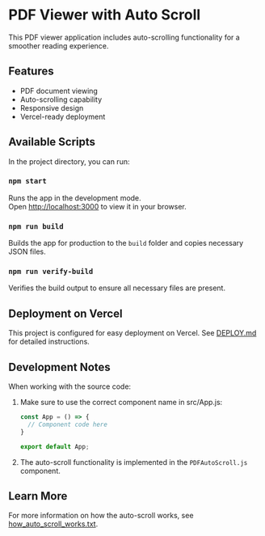 # PDF Viewer with Auto Scroll

This PDF viewer application includes auto-scrolling functionality for a smoother reading experience.

## Features

- PDF document viewing
- Auto-scrolling capability
- Responsive design
- Vercel-ready deployment

## Available Scripts

In the project directory, you can run:

### `npm start`

Runs the app in the development mode.\
Open [http://localhost:3000](http://localhost:3000) to view it in your browser.

### `npm run build`

Builds the app for production to the `build` folder and copies necessary JSON files.

### `npm run verify-build`

Verifies the build output to ensure all necessary files are present.

## Deployment on Vercel

This project is configured for easy deployment on Vercel. See [DEPLOY.md](DEPLOY.md) for detailed instructions.

## Development Notes

When working with the source code:

1. Make sure to use the correct component name in src/App.js:
   ```javascript
   const App = () => {
     // Component code here
   }
   
   export default App;
   ```

2. The auto-scroll functionality is implemented in the `PDFAutoScroll.js` component.

## Learn More

For more information on how the auto-scroll works, see [how_auto_scroll_works.txt](how_auto_scroll_works.txt).

